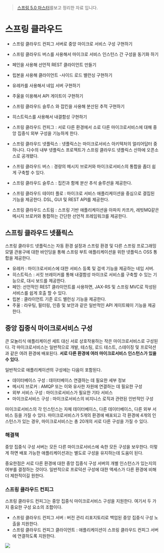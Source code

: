 > [스프링 5.0 마스터](http://acornpub.co.kr/book/mastering-spring-5.0)를보고 정리한 자료 입니다.


# 스프링 클라우드

* 스프링 클라우드 컨피그 서버로 중앙 마이크로 서비스 구성 구현하기
* 스프링 클라우드 버스를 사용해서 마이크로 서비스 인스턴스 간 구성을 동기화 하기
* 페인을 사용해 선언적 REST 클라이언트 만들기
* 립본을 사용해 클라이언트 -사이드 로드 밸런싱 구현하기
* 유레카를 사용해서 네임 서버 구현하기
* 주울을 이용해서 API 게이트이 구현하기
* 스프링 클라우드 슬루스 와 잡킨을 사용해 분산된 추적 구현하기
* 히스트릭스를 사용해서 내결함성 구현하기



* 스프링 클라우드 컨피그 : 서로 다른 환경에서 소로 다른 마이크로서비스에 대해 중앙 집중식 외부 구성을 기능하게 한다.
* 스프링 클라우드 넷플릭스 : 넷플릭스는 마이크로서비스 아키텍처의 얼리어답터 중하나다. 다수의 내부 넷플릭스 프로젝트가 스프링 클라우드 넷플릭스 산하에 오픈소스로 공개됐다.
* 스프링 클라우드 버스 : 경량의 메시지 브로커와 마이크로서비스의 통합을 좀더 쉽게 구축할 수 있다.
* 스프링 클라우드 슬루스 : 집킨과 함께 분산 추석 솔루션을 제공한다.
* 스프링 클라우드 테이터 플로 :  마이크로 서비스 애플리케이션을 중심으로 결집된 기능을 제공한다. DSL, GUI 및 REST API를 제공한다.
* 스프링 클라우드 스트림 : 스프링 기반 애플리케이션을 아파치 카프카, 레빗MQ같은 메시지 브로커와 통합하는 간단한 선언적 프레임워크를 제공한다.

## 스프링 클라우드 넷플릭스

스프링 클라우드 넷플릭스는 자동 환경 설정과 스프링 환경 및 다른 스프링 프로그래밍 모델 관용구에 대한 바인딩을 통해 스프링 부트 애플리케이션을 위한 넷플릭스 OSS 통합을 제공한다.

* 유레카 : 마이크로서비스에 대한 서비스 등록 및 검색 기능을 제공하는 네임 서버.
* 히스트릭스 : 서킷 브레이커를 통해 내결함성 마이크로 서비스를 구축할 수 있는 기능으로, 대시 보드를 제공한다.
* 페인: 선언적인 REST 클라이언트를 사용하면, JAX-RS 및 스프링 MVC로 작성된 서비스를 쉽게 호출 할 수 있다.
* 립본 : 클라이언트 기준 로드 밸런싱 기능을 제공한다.
* 주울 : 라우팅, 필터링, 인증 및 보안과 같은 일반적인 API 게이트웨이 기능을 제공한다.


## 중앙 집중식 마이크로서비스 구성
큰 모놀리식 애플리케이션 세트 대신 서로 상호작용하는 작은 마이크로서비스로 구성된다. 각 마이크로서비스는 일반적으로 개발, 테스팅, 로드 테스트, 스테이징 및 프로덕션과 같은 여려 환경에 배포된다. **서로 다른 환경에 여러 마이크로서비스 인스턴스가 있을 수 있다.**

일반적으로 애플리케이션의 구성에는 다음이 포함된다.

* 데이터베이스 구성 : 데이터베이스 연결하는 데 필요한 세부 정보
* 메시지 브로커 : AMQP 또는 이와 유사한 자원에 연결하는 데 필요한 구성
* 외부 서비스 구성 : 마이크로서비스가 필요한 기타 서비스
* 마이크로서비스 구성 : 마이크로서비스의 비지니스 로직과 관련된 인반적인 구성


마이크로서비스의 각 인스턴스는 자체 데이터베이스, 다른 데이터베이스, 다른 외부 서비스 등을 가질 수 있다. 마이크로서비스가 5개의 환경에 배포되고 각 환경에 4개의 인스턴스가 있는 경우, 마이크로서비스는 총 20개의 서로 다른 구성을 가질 수 있다.


### 해결책
중앙 집중식 구성 서버는 모든 다른 마이크로서비스에 속한 모든 구성을 보우한다. 이렇게 하면 배포 가능한 애플리케이션과는 별도로 구성을 유지하는데 도움이 된다.

중요한점은 서로 다른 환경에 대한 중앙 집중식 구성 서버의 개별 인스턴스가 있는지의 여부를 결정하는 것이다. 일반적으로 프로덕션 구성에 대한 액세스가 다른 환경에 비해 더 제한적이길 원한다.

### 스프링 클라우드 컨피그
스프링 클라우드 컨피그는 중앙 집중식 마이크로서비스 구성을 지원한다. 여기서 두 가지 중요한 구성 요소의 조합이다.

* 스프링 클라우드 컨피그 서버 : 버전 관리 리포지토리로 백업된 중앙 집중식 구성 노출을 지원한다.
* 스프링 클라우드 컨피그 클라이언트 : 애플리케이션이 스프링 클라우드 컨피그 서버에 연결하도록 지원한다.


![](https://github.com/cheese10yun/spring-msa-demo/raw/master/assets/msa-config-server.png)